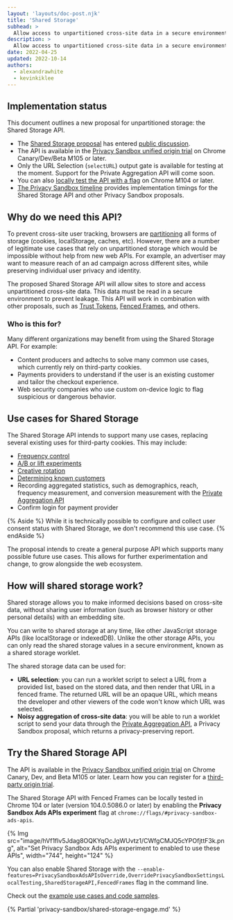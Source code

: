 ```yaml
---
layout: 'layouts/doc-post.njk'
title: 'Shared Storage'
subhead: >
  Allow access to unpartitioned cross-site data in a secure environment.
description: >
  Allow access to unpartitioned cross-site data in a secure environment.
date: 2022-04-25
updated: 2022-10-14
authors:
  - alexandrawhite
  - kevinkiklee
---
```


## Implementation status

This document outlines a new proposal for unpartitioned storage: the Shared
Storage API.

*  The [Shared Storage proposal](https://github.com/WICG/shared-storage)
   has entered [public discussion](https://github.com/WICG/shared-storage/issues).
*  The API is available in the [Privacy Sandbox unified origin trial](/blog/expanding-privacy-sandbox-testing/)
   on Chrome Canary/Dev/Beta M105 or later.
*  Only the URL Selection (`selectURL`) output gate is available for
   testing at the moment. Support for the Private Aggregation API will
   come soon.
*  You can also [locally test the API with a flag](#try-the-shared-storage-api) on Chrome M104 or later.
*  [The Privacy Sandbox timeline](http://privacysandbox.com/timeline)
   provides implementation timings for the Shared Storage API and other
   Privacy Sandbox proposals.

## Why do we need this API?

To prevent cross-site user tracking, browsers are 
[partitioning](https://blog.chromium.org/2020/01/building-more-private-web-path-towards.html)
all forms of storage (cookies, localStorage, caches, etc). However, there are
a number of legitimate use cases that rely on unpartitioned storage which
would be impossible without help from new web APIs. For example, an advertiser
may want to measure reach of an ad campaign across different sites, while
preserving individual user privacy and identity.

The proposed Shared Storage API will allow sites to store and access
unpartitioned cross-site data. This data must be read in a secure environment
to prevent leakage. This API will work in combination with other proposals,
such as [Trust Tokens](/docs/privacy-sandbox/trust-tokens/),
[Fenced Frames](/docs/privacy-sandbox/fenced-frame/), and others.

### Who is this for?

Many different organizations may benefit from using the Shared Storage API. For
example:

*  Content producers and adtechs to solve many common use cases, which currently
   rely on third-party cookies.
*  Payments providers to understand if the user is an existing customer and
   tailor the checkout experience.
*  Web security companies who use custom on-device logic to flag suspicious or
   dangerous behavior.

## Use cases for Shared Storage

The Shared Storage API intends to support many use cases, replacing several
existing uses for third-party cookies. This may include:

*  [Frequency control](/docs/privacy-sandbox/shared-storage/frequency-control/)
*  [A/B or lift experiments](/docs/privacy-sandbox/shared-storage/ab-testing/)
*  [Creative rotation](/docs/privacy-sandbox/shared-storage/creative-rotation/)
*  [Determining known customers](/docs/privacy-sandbox/shared-storage/known-customer/)
*  Recording aggregated statistics, such as demographics, reach, frequency
   measurement, and conversion measurement with the
   [Private Aggregation API](/docs/privacy-sandbox/private-aggregation/)
*  Confirm login for payment provider

{% Aside %}
While it is technically possible to configure and collect user consent status with Shared Storage, we don't recommend this use case.
{% endAside %}

The proposal intends to create a general purpose API which supports many
possible future use cases. This allows for further experimentation and change,
to grow alongside the web ecosystem.

## How will shared storage work?

Shared storage allows you to make informed decisions based on cross-site
data, without sharing user information (such as browser history or other
personal details) with an embedding site.

You can write to shared storage at any time, like other JavaScript storage APIs
(like localStorage or indexedDB). Unlike the other storage APIs, you can only
read the shared storage values in a secure environment, known as a shared
storage worklet.

The shared storage data can be used for:

*  **URL selection**: 
   you can run a worklet script to select a URL from a provided list, based on
   the stored data, and then render that URL in a fenced frame.  The returned
   URL will be an opaque URL, which means the developer and other viewers of
   the code won't know which URL was selected.
*  **Noisy aggregation of cross-site data**:
   you will be able to run a worklet script to send your data through the
   [Private Aggregation API](/docs/privacy-sandbox/private-aggregation),
   a Privacy Sandbox proposal, which returns a privacy-preserving report. 

## Try the Shared Storage API

The API is available in the [Privacy Sandbox unified origin trial](/blog/expanding-privacy-sandbox-testing/)
on Chrome Canary, Dev, and Beta M105 or later. Learn how you can
register for a [third-party origin trial](/docs/web-platform/third-party-origin-trials/).

The Shared Storage API with Fenced Frames can be locally tested in Chrome 104 or later (version
104.0.5086.0 or later) by enabling the **Privacy Sandbox Ads APIs experiment**
flag at `chrome://flags/#privacy-sandbox-ads-apis`.

{% Img src="image/hVf1flv5Jdag8OQKYqOcJgWUvtz1/CWfgCMJQ5cYPOfjttF3k.png", alt="Set Privacy Sandbox Ads APIs experiment to enabled to use these APIs", width="744", height="124" %}

You can also enable Shared Storage with the `--enable-features=PrivacySandboxAdsAPIsOverride,OverridePrivacySandboxSettingsLocalTesting,SharedStorageAPI,FencedFrames` flag in the command line. 

Check out the [example use cases and code samples](/docs/privacy-sandbox/use-shared-storage).

{% Partial 'privacy-sandbox/shared-storage-engage.md' %}
